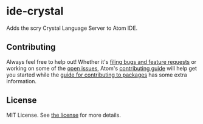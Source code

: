 # ide-crystal

Adds the scry Crystal Language Server to Atom IDE.

## Contributing
Always feel free to help out!  Whether it's [filing bugs and feature requests](https://github.com/atom-crystal/languageserver-crystal/issues/new) or working on some of the [open issues](https://github.com/atom-crystal/languageserver-crystal/issues), Atom's [contributing guide](https://github.com/atom/atom/blob/master/CONTRIBUTING.md) will help get you started while the [guide for contributing to packages](https://github.com/atom/atom/blob/master/docs/contributing-to-packages.md) has some extra information.

## License
MIT License.  See [the license](LICENSE.md) for more details.
